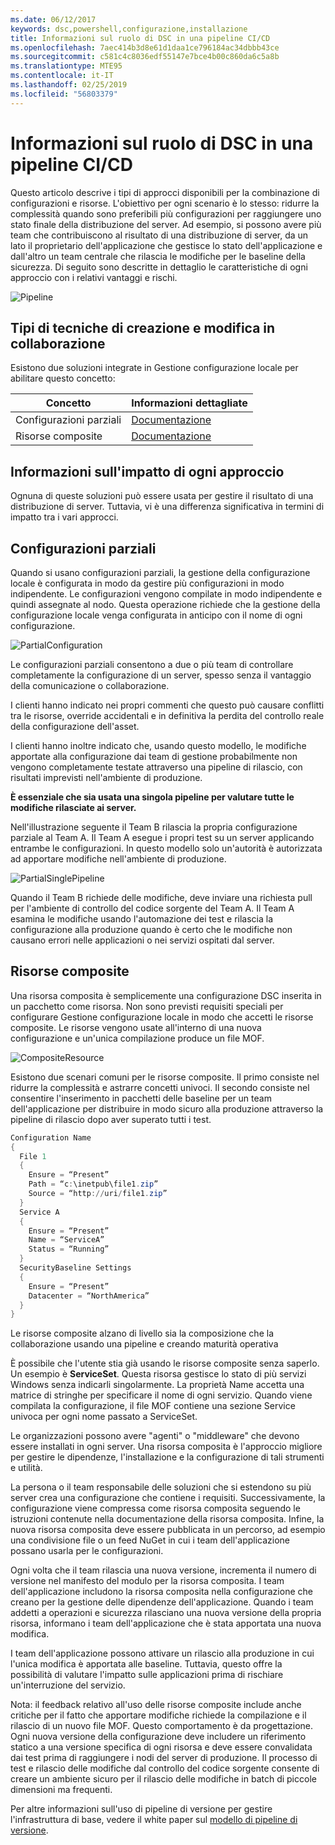 ```yaml
---
ms.date: 06/12/2017
keywords: dsc,powershell,configurazione,installazione
title: Informazioni sul ruolo di DSC in una pipeline CI/CD
ms.openlocfilehash: 7aec414b3d8e61d1daa1ce796184ac34dbbb43ce
ms.sourcegitcommit: c581c4c8036edf55147e7bce4b00c860da6c5a8b
ms.translationtype: MTE95
ms.contentlocale: it-IT
ms.lasthandoff: 02/25/2019
ms.locfileid: "56803379"
---
```

# <a name="understanding-dscs-role-in-a-cicd-pipeline"></a>Informazioni sul ruolo di DSC in una pipeline CI/CD

Questo articolo descrive i tipi di approcci disponibili per la combinazione di configurazioni e risorse.
L'obiettivo per ogni scenario è lo stesso: ridurre la complessità quando sono preferibili più configurazioni per raggiungere uno stato finale della distribuzione del server.
Ad esempio, si possono avere più team che contribuiscono al risultato di una distribuzione di server, da un lato il proprietario dell'applicazione che gestisce lo stato dell'applicazione e dall'altro un team centrale che rilascia le modifiche per le baseline della sicurezza.
Di seguito sono descritte in dettaglio le caratteristiche di ogni approccio con i relativi vantaggi e rischi.

![Pipeline](../images/Pipeline.jpg)

## <a name="types-of-collaborative-authoring-techniques"></a>Tipi di tecniche di creazione e modifica in collaborazione

Esistono due soluzioni integrate in Gestione configurazione locale per abilitare questo concetto:

| Concetto | Informazioni dettagliate
|-|-
| Configurazioni parziali | [Documentazione](../pull-server/partialConfigs.md)
| Risorse composite | [Documentazione](../resources/authoringResourceComposite.md)

## <a name="understanding-the-impact-of-each-approach"></a>Informazioni sull'impatto di ogni approccio

Ognuna di queste soluzioni può essere usata per gestire il risultato di una distribuzione di server.
Tuttavia, vi è una differenza significativa in termini di impatto tra i vari approcci.

## <a name="partial-configurations"></a>Configurazioni parziali

Quando si usano configurazioni parziali, la gestione della configurazione locale è configurata in modo da gestire più configurazioni in modo indipendente.
Le configurazioni vengono compilate in modo indipendente e quindi assegnate al nodo.
Questa operazione richiede che la gestione della configurazione locale venga configurata in anticipo con il nome di ogni configurazione.

![PartialConfiguration](../images/PartialConfiguration.jpg)

Le configurazioni parziali consentono a due o più team di controllare completamente la configurazione di un server, spesso senza il vantaggio della comunicazione o collaborazione.

I clienti hanno indicato nei propri commenti che questo può causare conflitti tra le risorse, override accidentali e in definitiva la perdita del controllo reale della configurazione dell'asset.

I clienti hanno inoltre indicato che, usando questo modello, le modifiche apportate alla configurazione dai team di gestione probabilmente non vengono completamente testate attraverso una pipeline di rilascio, con risultati imprevisti nell'ambiente di produzione.

**È essenziale che sia usata una singola pipeline per valutare tutte le modifiche rilasciate ai server.**

Nell'illustrazione seguente il Team B rilascia la propria configurazione parziale al Team A. Il Team A esegue i propri test su un server applicando entrambe le configurazioni.
In questo modello solo un'autorità è autorizzata ad apportare modifiche nell'ambiente di produzione.

![PartialSinglePipeline](../images/PartialSinglePipeline.jpg)

Quando il Team B richiede delle modifiche, deve inviare una richiesta pull per l'ambiente di controllo del codice sorgente del Team A.
Il Team A esamina le modifiche usando l'automazione dei test e rilascia la configurazione alla produzione quando è certo che le modifiche non causano errori nelle applicazioni o nei servizi ospitati dal server.

## <a name="composite-resources"></a>Risorse composite

Una risorsa composita è semplicemente una configurazione DSC inserita in un pacchetto come risorsa.
Non sono previsti requisiti speciali per configurare Gestione configurazione locale in modo che accetti le risorse composite.
Le risorse vengono usate all'interno di una nuova configurazione e un'unica compilazione produce un file MOF.

![CompositeResource](../images/CompositeResource.jpg)

Esistono due scenari comuni per le risorse composite.
Il primo consiste nel ridurre la complessità e astrarre concetti univoci.
Il secondo consiste nel consentire l'inserimento in pacchetti delle baseline per un team dell'applicazione per distribuire in modo sicuro alla produzione attraverso la pipeline di rilascio dopo aver superato tutti i test.

```PowerShell
Configuration Name
{
  File 1
  {
    Ensure = “Present”
    Path = “c:\inetpub\file1.zip”
    Source = “http://uri/file1.zip”
  }
  Service A
  {
    Ensure = “Present”
    Name = “ServiceA”
    Status = “Running”
  }
  SecurityBaseline Settings
  {
    Ensure = “Present”
    Datacenter = “NorthAmerica”
  }
}
```

Le risorse composite alzano di livello sia la composizione che la collaborazione usando una pipeline e creando maturità operativa

È possibile che l'utente stia già usando le risorse composite senza saperlo.
Un esempio è **ServiceSet**.
Questa risorsa gestisce lo stato di più servizi Windows senza indicarli singolarmente.
La proprietà Name accetta una matrice di stringhe per specificare il nome di ogni servizio.
Quando viene compilata la configurazione, il file MOF contiene una sezione Service univoca per ogni nome passato a ServiceSet.

Le organizzazioni possono avere "agenti" o "middleware" che devono essere installati in ogni server.
Una risorsa composita è l'approccio migliore per gestire le dipendenze, l'installazione e la configurazione di tali strumenti e utilità.

La persona o il team responsabile delle soluzioni che si estendono su più server crea una configurazione che contiene i requisiti.
Successivamente, la configurazione viene compressa come risorsa composita seguendo le istruzioni contenute nella documentazione della risorsa composita.
Infine, la nuova risorsa composita deve essere pubblicata in un percorso, ad esempio una condivisione file o un feed NuGet in cui i team dell'applicazione possano usarla per le configurazioni.

Ogni volta che il team rilascia una nuova versione, incrementa il numero di versione nel manifesto del modulo per la risorsa composita.
I team dell'applicazione includono la risorsa composita nella configurazione che creano per la gestione delle dipendenze dell'applicazione.
Quando i team addetti a operazioni e sicurezza rilasciano una nuova versione della propria risorsa, informano i team dell'applicazione che è stata apportata una nuova modifica.

I team dell'applicazione possono attivare un rilascio alla produzione in cui l'unica modifica è apportata alle baseline.
Tuttavia, questo offre la possibilità di valutare l'impatto sulle applicazioni prima di rischiare un'interruzione del servizio.

Nota: il feedback relativo all'uso delle risorse composite include anche critiche per il fatto che apportare modifiche richiede la compilazione e il rilascio di un nuovo file MOF.
Questo comportamento è da progettazione.
Ogni nuova versione della configurazione deve includere un riferimento statico a una versione specifica di ogni risorsa e deve essere convalidata dai test prima di raggiungere i nodi del server di produzione.
Il processo di test e rilascio delle modifiche dal controllo del codice sorgente consente di creare un ambiente sicuro per il rilascio delle modifiche in batch di piccole dimensioni ma frequenti.

Per altre informazioni sull'uso di pipeline di versione per gestire l'infrastruttura di base, vedere il white paper sul [modello di pipeline di versione](../further-reading/whitepapers.md).

